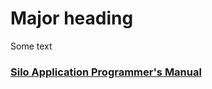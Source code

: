 # Major heading

Some text

### [Silo Application Programmer's Manual](https://silo.readthedocs.io)
